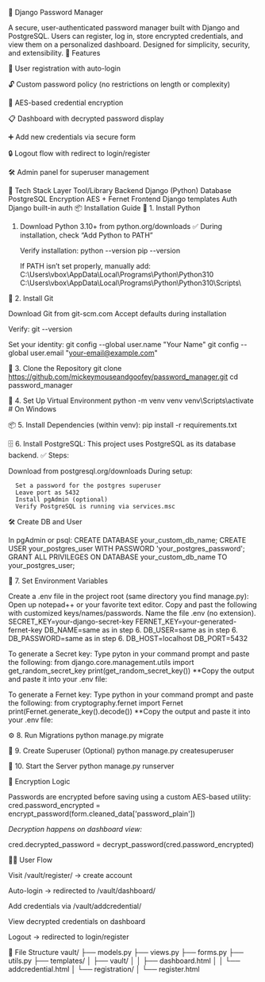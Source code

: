 🔐 Django Password Manager

A secure, user-authenticated password manager built with Django and PostgreSQL. Users can register, log in, store encrypted credentials, and view them on a personalized dashboard. Designed for simplicity, security, and extensibility.
🚀 Features

   🔑 User registration with auto-login

   🔓 Custom password policy (no restrictions on length or complexity)

   🔐 AES-based credential encryption

   📋 Dashboard with decrypted password display

   ➕ Add new credentials via secure form

   🔒 Logout flow with redirect to login/register

   🛠 Admin panel for superuser management



🧱 Tech Stack
Layer	Tool/Library
Backend	Django (Python)
Database	PostgreSQL
Encryption	AES + Fernet
Frontend	Django templates
Auth	Django built-in auth
📦 Installation Guide
🐍 1. Install Python



1. Download Python 3.10+ from python.org/downloads
   ✅ During installation, check “Add Python to PATH”

   Verify installation:
   python --version
   pip --version
   
   If PATH isn’t set properly, manually add:
   C:\Users\vbox\AppData\Local\Programs\Python\Python310\
   C:\Users\vbox\AppData\Local\Programs\Python\Python310\Scripts\



🧰 2. Install Git

   Download Git from git-scm.com
   Accept defaults during installation

   Verify:
   git --version
   
   Set your identity:
   git config --global user.name "Your Name"
   git config --global user.email "your-email@example.com"



📁 3. Clone the Repository
   git clone https://github.com/mickeymouseandgoofey/password_manager.git
   cd password_manager



🧪 4. Set Up Virtual Environment
   python -m venv venv
   venv\Scripts\activate  # On Windows


📦 5. Install Dependencies (within venv):
   pip install -r requirements.txt


🗄️ 6. Install PostgreSQL:
This project uses PostgreSQL as its database backend.
✅ Steps:

   Download from postgresql.org/downloads
   During setup:

      Set a password for the postgres superuser
      Leave port as 5432
      Install pgAdmin (optional)
      Verify PostgreSQL is running via services.msc


🛠 Create DB and User

In pgAdmin or psql:
   CREATE DATABASE your_custom_db_name;
   CREATE USER your_postgres_user WITH PASSWORD 'your_postgres_password';
   GRANT ALL PRIVILEGES ON DATABASE your_custom_db_name TO your_postgres_user;



🔐 7. Set Environment Variables

Create a .env file in the project root (same directory you find manage.py):
Open up notepad++ or your favorite text editor.  Copy and past the following with customized keys/names/passwords. Name the file .env (no extension).
   SECRET_KEY=your-django-secret-key
   FERNET_KEY=your-generated-fernet-key
   DB_NAME=same as in step 6.
   DB_USER=same as in step 6. 
   DB_PASSWORD=same as in step 6. 
   DB_HOST=localhost
   DB_PORT=5432


To generate a Secret key:
Type pyton in your command prompt and paste the following:
   from django.core.management.utils import get_random_secret_key
   print(get_random_secret_key())
**Copy the output and paste it into your .env file:


To generate a Fernet key:
Type python in your command prompt and paste the following:
   from cryptography.fernet import Fernet
   print(Fernet.generate_key().decode())
**Copy the output and paste it into your .env file:




⚙️ 8. Run Migrations
python manage.py migrate



👤 9. Create Superuser (Optional)
python manage.py createsuperuser



🚀 10. Start the Server
python manage.py runserver



🔐 Encryption Logic

Passwords are encrypted before saving using a custom AES-based utility:
   cred.password_encrypted = encrypt_password(form.cleaned_data['password_plain'])

*Decryption happens on dashboard view:*

   cred.decrypted_password = decrypt_password(cred.password_encrypted)




🧑‍💻 User Flow

   Visit /vault/register/ → create account

   Auto-login → redirected to /vault/dashboard/

   Add credentials via /vault/addcredential/

   View decrypted credentials on dashboard

   Logout → redirected to login/register


   

📂 File Structure
vault/
├── models.py
├── views.py
├── forms.py
├── utils.py
├── templates/
│   ├── vault/
│   │   ├── dashboard.html
│   │   └── addcredential.html
│   └── registration/
│       └── register.html


